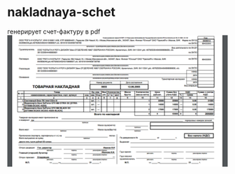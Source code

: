 # nakladnaya-schet
генерирует счет-фактуру в pdf
![Иллюстрация к проекту](https://github.com/ilya-kovach/nakladnaya-schet/raw/master/nakladnaya.png)
